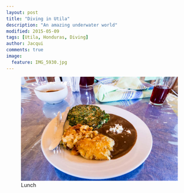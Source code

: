 ```yaml
---
layout: post
title: "Diving in Utila"
description: "An amazing underwater world"
modified: 2015-05-09
tags: [Utila, Honduras, Diving]
author: Jacqui
comments: true
image:
  feature: IMG_5930.jpg
---
```




<figure>
	<a href="../images/IMG_5817.jpg"><img src="../images/IMG_5817.jpg" alt="Lunch"></a>
	<figcaption>Lunch</figcaption>
</figure>

